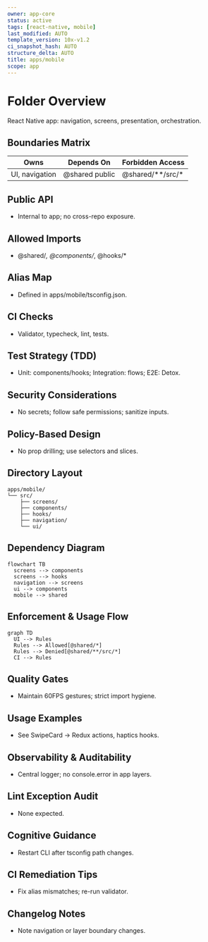 ```yaml
---
owner: app-core
status: active
tags: [react-native, mobile]
last_modified: AUTO
template_version: 10x-v1.2
ci_snapshot_hash: AUTO
structure_delta: AUTO
title: apps/mobile
scope: app
---
```


# Folder Overview
React Native app: navigation, screens, presentation, orchestration.

## Boundaries Matrix
| Owns          | Depends On      | Forbidden Access      |
|---------------|-----------------|-----------------------|
| UI, navigation| @shared public  | @shared/**/src/*      |

## Public API
- Internal to app; no cross-repo exposure.

## Allowed Imports
- @shared/*, @components/*, @hooks/*

## Alias Map
- Defined in apps/mobile/tsconfig.json.

## CI Checks
- Validator, typecheck, lint, tests.

## Test Strategy (TDD)
- Unit: components/hooks; Integration: flows; E2E: Detox.

## Security Considerations
- No secrets; follow safe permissions; sanitize inputs.

## Policy-Based Design
- No prop drilling; use selectors and slices.

## Directory Layout
```
apps/mobile/
└── src/
    ├── screens/
    ├── components/
    ├── hooks/
    ├── navigation/
    └── ui/
```

## Dependency Diagram
```
flowchart TB
  screens --> components
  screens --> hooks
  navigation --> screens
  ui --> components
  mobile --> shared
```

## Enforcement & Usage Flow
```
graph TD
  UI --> Rules
  Rules --> Allowed[@shared/*]
  Rules --> Denied[@shared/**/src/*]
  CI --> Rules
```

## Quality Gates
- Maintain 60FPS gestures; strict import hygiene.

## Usage Examples
- See SwipeCard → Redux actions, haptics hooks.

## Observability & Auditability
- Central logger; no console.error in app layers.

## Lint Exception Audit
- None expected.

## Cognitive Guidance
- Restart CLI after tsconfig path changes.

## CI Remediation Tips
- Fix alias mismatches; re-run validator.

## Changelog Notes
- Note navigation or layer boundary changes.